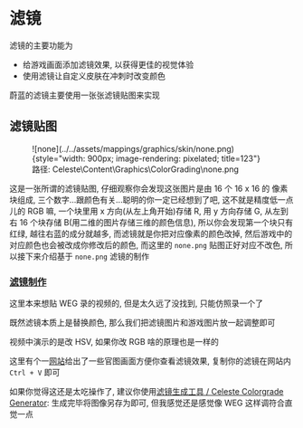# 滤镜

滤镜的主要功能为

* 给游戏画面添加滤镜效果, 以获得更佳的视觉体验
* 使用滤镜让自定义皮肤在冲刺时改变颜色

蔚蓝的滤镜主要使用一张张滤镜贴图来实现

## 滤镜贴图

<figure markdown>
  ![none](../../assets/mappings/graphics/skin/none.png){style="width: 900px; image-rendering: pixelated; title=123"}
  <figcaption>路径: Celeste\Content\Graphics\ColorGrading\none.png</figcaption>
</figure>

这是一张所谓的滤镜贴图, 仔细观察你会发现这张图片是由 16 个 16 x 16 的 像素块组成, 三个数字...跟颜色有关...聪明的你一定已经想到了吧, 这不就是精度低一点儿的 RGB 嘛, 一个块里用 x 方向(从左上角开始)存储 R, 用 y 方向存储 G,
从左到右 16 个块存储 B(用二维的图片存储三维的颜色信息), 所以你会发现第一个块只有红绿, 越往右蓝的成分就越多, 而滤镜就是你把对应像素的颜色改掉, 然后游戏中的对应颜色也会被改成你修改后的颜色, 而这里的 `none.png` 贴图正好对应不改色, 所以接下来介绍基于 `none.png` 滤镜的制作


### <a href="https://www.bilibili.com/video/BV1WW7czqEPi" target="_blank">滤镜制作</a>

这里本来想贴 WEG 录的视频的, 但是太久远了没找到, 只能仿照录一个了

既然滤镜本质上是替换颜色, 那么我们把滤镜图片和游戏图片放一起调整即可

视频中演示的是改 HSV, 如果你改 RGB 啥的原理也是一样的

这里有个一<a href="https://colorgrade-visualiser.modded-celeste.com/" target="_blank">网站</a>给出了一些官图画面方便你查看滤镜效果, 复制你的滤镜在网站内 `Ctrl + V` 即可

如果你觉得这还是太吃操作了, 建议你使用<a href="https://lostinnowhere314.github.io/celeste-colorgrade-gen/" target="_blank">滤镜生成工具 / Celeste Colorgrade Generator</a>: 生成完毕将图像另存为即可, 但我感觉还是感觉像 WEG 这样调符合直觉一点




